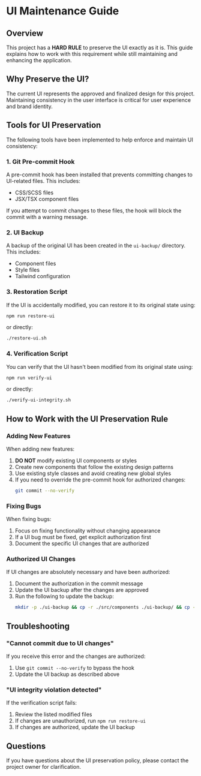 # UI Maintenance Guide

## Overview

This project has a **HARD RULE** to preserve the UI exactly as it is. This guide explains how to work with this requirement while still maintaining and enhancing the application.

## Why Preserve the UI?

The current UI represents the approved and finalized design for this project. Maintaining consistency in the user interface is critical for user experience and brand identity.

## Tools for UI Preservation

The following tools have been implemented to help enforce and maintain UI consistency:

### 1. Git Pre-commit Hook

A pre-commit hook has been installed that prevents committing changes to UI-related files. This includes:
- CSS/SCSS files
- JSX/TSX component files

If you attempt to commit changes to these files, the hook will block the commit with a warning message.

### 2. UI Backup

A backup of the original UI has been created in the `ui-backup/` directory. This includes:
- Component files
- Style files
- Tailwind configuration

### 3. Restoration Script

If the UI is accidentally modified, you can restore it to its original state using:

```bash
npm run restore-ui
```

or directly:

```bash
./restore-ui.sh
```

### 4. Verification Script

You can verify that the UI hasn't been modified from its original state using:

```bash
npm run verify-ui
```

or directly:

```bash
./verify-ui-integrity.sh
```

## How to Work with the UI Preservation Rule

### Adding New Features

When adding new features:

1. **DO NOT** modify existing UI components or styles
2. Create new components that follow the existing design patterns
3. Use existing style classes and avoid creating new global styles
4. If you need to override the pre-commit hook for authorized changes:
   ```bash
   git commit --no-verify
   ```

### Fixing Bugs

When fixing bugs:

1. Focus on fixing functionality without changing appearance
2. If a UI bug must be fixed, get explicit authorization first
3. Document the specific UI changes that are authorized

### Authorized UI Changes

If UI changes are absolutely necessary and have been authorized:

1. Document the authorization in the commit message
2. Update the UI backup after the changes are approved
3. Run the following to update the backup:
   ```bash
   mkdir -p ./ui-backup && cp -r ./src/components ./ui-backup/ && cp -r ./src/styles ./ui-backup/ && cp ./tailwind.config.js ./ui-backup/
   ```

## Troubleshooting

### "Cannot commit due to UI changes"

If you receive this error and the changes are authorized:

1. Use `git commit --no-verify` to bypass the hook
2. Update the UI backup as described above

### "UI integrity violation detected"

If the verification script fails:

1. Review the listed modified files
2. If changes are unauthorized, run `npm run restore-ui`
3. If changes are authorized, update the UI backup

## Questions

If you have questions about the UI preservation policy, please contact the project owner for clarification.